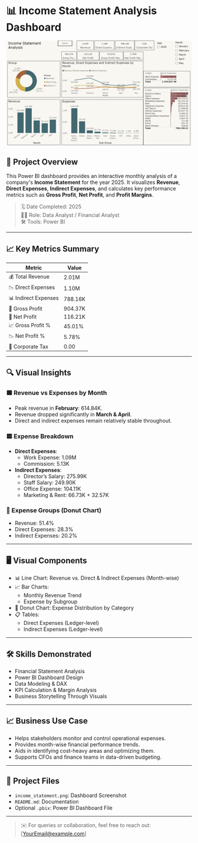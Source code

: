 # 📊 Income Statement Analysis Dashboard

![Income Statement Dashboard](./income_statement.png)

## 📌 Project Overview
This Power BI dashboard provides an interactive monthly analysis of a company's **Income Statement** for the year 2025. It visualizes **Revenue**, **Direct Expenses**, **Indirect Expenses**, and calculates key performance metrics such as **Gross Profit**, **Net Profit**, and **Profit Margins**. 

> 🗓️ Date Completed: 2025  
> 👨‍💼 Role: Data Analyst / Financial Analyst  
> 🛠️ Tools: Power BI

---

## 📈 Key Metrics Summary
| Metric               | Value       |
|----------------------|-------------|
| 💰 Total Revenue     | 2.01M       |
| 📉 Direct Expenses   | 1.10M       |
| 📊 Indirect Expenses | 788.16K     |
| 🧾 Gross Profit      | 904.37K     |
| 📌 Net Profit        | 116.21K     |
| 📈 Gross Profit %    | 45.01%      |
| 📉 Net Profit %      | 5.78%       |
| 🏢 Corporate Tax     | 0.00        |

---

## 🔍 Visual Insights

### 🟦 Revenue vs Expenses by Month
- Peak revenue in **February**: 614.84K.
- Revenue dropped significantly in **March & April**.
- Direct and indirect expenses remain relatively stable throughout.

### 🟨 Expense Breakdown
- **Direct Expenses**: 
  - Work Expense: 1.09M  
  - Commission: 5.13K  
- **Indirect Expenses**: 
  - Director’s Salary: 275.99K  
  - Staff Salary: 249.90K  
  - Office Expense: 104.11K  
  - Marketing & Rent: 66.73K + 32.57K  

### 🧁 Expense Groups (Donut Chart)
- Revenue: 51.4%  
- Direct Expenses: 28.3%  
- Indirect Expenses: 20.2%  

---

## 🖥️ Visual Components
- 📊 Line Chart: Revenue vs. Direct & Indirect Expenses (Month-wise)
- 📈 Bar Charts:
  - Monthly Revenue Trend
  - Expense by Subgroup
- 🍩 Donut Chart: Expense Distribution by Category
- 📋 Tables: 
  - Direct Expenses (Ledger-level)
  - Indirect Expenses (Ledger-level)

---

## 🛠️ Skills Demonstrated
- Financial Statement Analysis  
- Power BI Dashboard Design  
- Data Modeling & DAX  
- KPI Calculation & Margin Analysis  
- Business Storytelling Through Visuals  

---

## 📈 Business Use Case
- Helps stakeholders monitor and control operational expenses.
- Provides month-wise financial performance trends.
- Aids in identifying cost-heavy areas and optimizing them.
- Supports CFOs and finance teams in data-driven budgeting.

---

## 📁 Project Files
- `income_statement.png`: Dashboard Screenshot  
- `README.md`: Documentation  
- Optional `.pbix`: Power BI Dashboard File

---

> ✉️ For queries or collaboration, feel free to reach out: [YourEmail@example.com]
